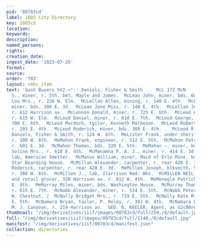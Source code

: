 ```yaml
---
pid: '00783cd'
label: 1885 City Directory
key: 1885cd
location: 
keywords: 
description: 
named_persons: 
rights: 
creation_date: 
ingest_date: '2023-07-26'
format: 
source: 
order: '783'
layout: cmhc_item
text: 'Gash Buyers %t2.<°:: Daniels, Fisher & Smith     McL 172 McN     MeLean Donald
  S., miner, r. 5th, bet. Maple and James.  McLean John, miner, bds. 606 E. 6th.  McLean
  Lou Mrs., r. 226 W. Elm.  McLellan Allen, mining, r. 140 E. 4th.  McLellan Charles,
  miner, bds. 308 E. 3d.  McLean Jane Miss, r. 140 E. 4th.  McLellan John, carpenter,
  r. 612 Harrison av.  McLennon Donald, miner, r. 725 E. 6th.  McLeod Alex., miner,
  r. 615 W. Elm.  McLeod Daniel, miner, r. 810 E. 7th.  McLeod George, miner, bds.
  700 E. 6th.  McLeod Murdoch, tgilor, Kenneth Matheson.  McLeod Robert 8., machinist,
  r. 203 E. 4th.  McLeod Roderick, miner, bds. 308 E. 4th. .  McLeod R. F., bkkpr,
  Daniels, Fisher & Smith, r. 124 W. 6th.  MeLister Frank, under sheriff, Court House,
  r. 108 W. 6th.  MeMahon Frank, engineer, r. 512 E. 5th.  McMahon Patrick, miner,
  r. 601 E. 3d.  McMahon Thomas, bds. 320 E. 5th.  MeMahon —, miner, bds. 221 W. 2d.  MecManamee
  Solina Mrs., r. 618 E. 4th.  McManamna P. A. J., miner, r. 414 E. 3d.  McManus John,
  lab, American Smelter.  McManus William, miner, Maid of Erin Mine, bds. Morning’:
  Star Boarding House.  McMillan Alexander, carpenter, r. rear 428 E. 3d.  McMillan
  Roderick, carpenter, r. rear 428 E. 3d.  MeMillen Joseph, blksmith, Savage & McKenzie,
  r. 308 W. 6th.  McMillen J., lab, Ilarrison Red. Wks.  McMILLEN NEIL, wholesale
  and retail grocer, 320 Harrison av. r. 812 W. 4th.  MeMonagle Patrick, lab, r. 507
  E. 9th.  MeMurray Miles, miner, bds. Washington House.  McMurray Thomas, miner,
  r. 615 E. 7th.  McNabb Alexander, miner, r. 514 E. 5th.  McNabb Peter, lab, r. 231
  W. Chestnut. |  McNally Bridget Mrs., r. 719 E. 5th.  McNally Kate Miss, r. 719
  E. 5th.  McNamara Bryan, tailor, P. Heley, r. 301 W. 4th.  McNamara Edward, tailor,
  M. J. Canavan, r. 219 Harrison av.  GEO. 0, KEELER, Agent, ax G2c00re"edtraxy '
thumbnail: "/img/derivatives/iiif/images/00783cd/full/250,/0/default.jpg"
full: "/img/derivatives/iiif/images/00783cd/full/1140,/0/default.jpg"
manifest: "/img/derivatives/iiif/00783cd/manifest.json"
collection: directories
---
```

